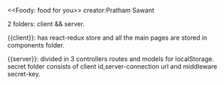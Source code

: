 <<Foody: food for you>>
creator:Pratham Sawant

2 folders: client && server.

{{client}}: has react-redux store and all the main pages are stored in components folder.

{{server}}: divided in 3 controllers routes and models for localStorage.
secret folder consists of client id,server-connection url and middleware secret-key.

<!--  -->
